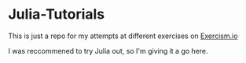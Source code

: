# Julia-Tutorials

This is just a repo for my attempts at different exercises on [Exercism.io](https://exercism.io/)

I was reccommened to try Julia out, so I'm giving it a go here.
